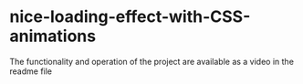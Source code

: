 # nice-loading-effect-with-CSS-animations
The functionality and operation of the project are available as a video in the readme file
